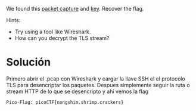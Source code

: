 We found this [packet capture](https://jupiter.challenges.picoctf.org/static/0c84d3636dd088d9fe4efd5d0d869a06/capture.pcap) and [key](https://jupiter.challenges.picoctf.org/static/0c84d3636dd088d9fe4efd5d0d869a06/picopico.key). Recover the flag.

Hints:
- Try using a tool like Wireshark.
- How can you decrypt the TLS stream?

# Solución
Primero abrir el .pcap con Wireshark y cargar la llave SSH el el protocolo TLS para desencriptar los paquetes. Despues simplemente seguir la ruta o stream HTTP de lo que se desencripto y ahi vemos la flag
```
Pico-Flag: picoCTF{nongshim.shrimp.crackers}
```